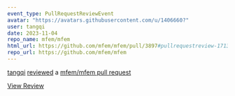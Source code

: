 ```yaml
---
event_type: PullRequestReviewEvent
avatar: "https://avatars.githubusercontent.com/u/1406660?"
user: tangqi
date: 2023-11-04
repo_name: mfem/mfem
html_url: https://github.com/mfem/mfem/pull/3897#pullrequestreview-1713820115
repo_url: https://github.com/mfem/mfem
---
```


<a href='https://github.com/tangqi' target='_blank'>tangqi</a> <a href='https://github.com/mfem/mfem/pull/3897#pullrequestreview-1713820115' target='_blank'>reviewed</a> a <a href='https://github.com/mfem/mfem/pull/3897' target='_blank'>mfem/mfem pull request</a>

<small></small>

<a href='https://github.com/mfem/mfem/pull/3897#pullrequestreview-1713820115' target='_blank'>View Review</a>